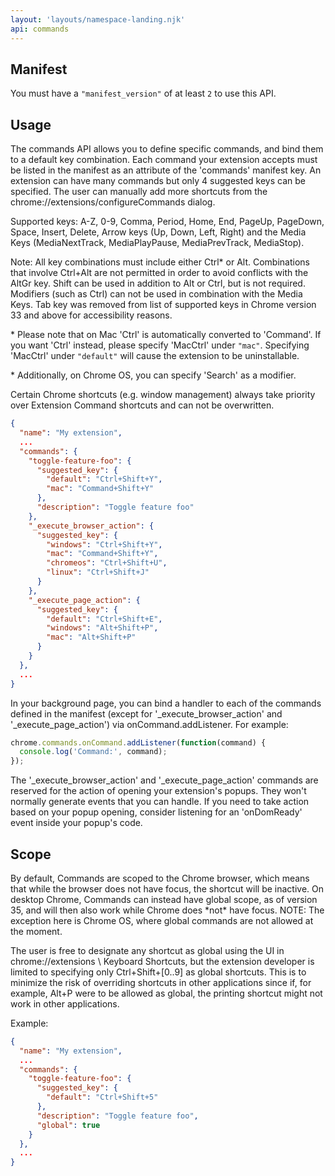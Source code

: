 ```yaml
---
layout: 'layouts/namespace-landing.njk'
api: commands
---
```


## Manifest

You must have a `"manifest_version"` of at least `2` to use this API.

## Usage

The commands API allows you to define specific commands, and bind them to a default key combination.
Each command your extension accepts must be listed in the manifest as an attribute of the 'commands'
manifest key. An extension can have many commands but only 4 suggested keys can be specified. The
user can manually add more shortcuts from the chrome://extensions/configureCommands dialog.

Supported keys: A-Z, 0-9, Comma, Period, Home, End, PageUp, PageDown, Space, Insert, Delete, Arrow
keys (Up, Down, Left, Right) and the Media Keys (MediaNextTrack, MediaPlayPause, MediaPrevTrack,
MediaStop).

Note: All key combinations must include either Ctrl\* or Alt. Combinations that involve Ctrl+Alt are
not permitted in order to avoid conflicts with the AltGr key. Shift can be used in addition to Alt
or Ctrl, but is not required. Modifiers (such as Ctrl) can not be used in combination with the Media
Keys. Tab key was removed from list of supported keys in Chrome version 33 and above for
accessibility reasons.

\* Please note that on Mac 'Ctrl' is automatically converted to 'Command'. If you want 'Ctrl'
instead, please specify 'MacCtrl' under `"mac"`. Specifying 'MacCtrl' under `"default"` will cause
the extension to be uninstallable.

\* Additionally, on Chrome OS, you can specify 'Search' as a modifier.

Certain Chrome shortcuts (e.g. window management) always take priority over Extension Command
shortcuts and can not be overwritten.

```json
{
  "name": "My extension",
  ...
  "commands": {
    "toggle-feature-foo": {
      "suggested_key": {
        "default": "Ctrl+Shift+Y",
        "mac": "Command+Shift+Y"
      },
      "description": "Toggle feature foo"
    },
    "_execute_browser_action": {
      "suggested_key": {
        "windows": "Ctrl+Shift+Y",
        "mac": "Command+Shift+Y",
        "chromeos": "Ctrl+Shift+U",
        "linux": "Ctrl+Shift+J"
      }
    },
    "_execute_page_action": {
      "suggested_key": {
        "default": "Ctrl+Shift+E",
        "windows": "Alt+Shift+P",
        "mac": "Alt+Shift+P"
      }
    }
  },
  ...
}
```

In your background page, you can bind a handler to each of the commands defined in the manifest
(except for '\_execute_browser_action' and '\_execute_page_action') via onCommand.addListener. For
example:

```js
chrome.commands.onCommand.addListener(function(command) {
  console.log('Command:', command);
});
```

The '\_execute_browser_action' and '\_execute_page_action' commands are reserved for the action of
opening your extension's popups. They won't normally generate events that you can handle. If you
need to take action based on your popup opening, consider listening for an 'onDomReady' event inside
your popup's code.

## Scope

By default, Commands are scoped to the Chrome browser, which means that while the browser does not
have focus, the shortcut will be inactive. On desktop Chrome, Commands can instead have global
scope, as of version 35, and will then also work while Chrome does \*not\* have focus. NOTE: The
exception here is Chrome OS, where global commands are not allowed at the moment.

The user is free to designate any shortcut as global using the UI in chrome://extensions \\ Keyboard
Shortcuts, but the extension developer is limited to specifying only Ctrl+Shift+\[0..9\] as global
shortcuts. This is to minimize the risk of overriding shortcuts in other applications since if, for
example, Alt+P were to be allowed as global, the printing shortcut might not work in other
applications.

Example:

```json
{
  "name": "My extension",
  ...
  "commands": {
    "toggle-feature-foo": {
      "suggested_key": {
        "default": "Ctrl+Shift+5"
      },
      "description": "Toggle feature foo",
      "global": true
    }
  },
  ...
}
```
